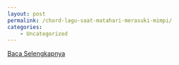 ```yaml
---
layout: post
permalink: /chord-lagu-saat-matahari-merasuki-mimpi/
categories:
    - Uncategorized
---
```


[Baca Selengkapnya](/03)